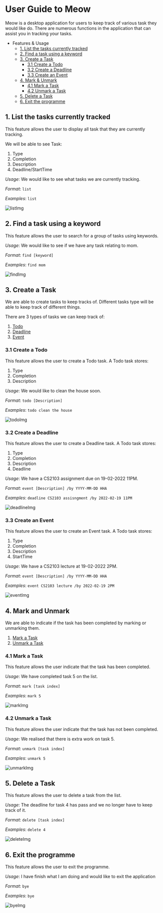 # User Guide to Meow

Meow is a desktop application for users to keep track of various task they would like do. 
There are numerous functions in the application that can assist you in tracking your tasks.

* Features & Usage
   * [1. List the tasks currently tracked](#1-list-the-tasks-currently-tracked)
   * [2. Find a task using a keyword](#2-find-a-task-using-a-keyword)
   * [3. Create a Task](#3-create-a-task)
      * [3.1 Create a Todo](#31-create-a-todo)
      * [3.2 Create a Deadline](#32-create-a-deadline)
      * [3.3 Create an Event](#33-create-an-event)
   * [4. Mark & Unmark](#4-mark-and-unmark)
      * [4.1 Mark a Task](#41-mark-a-task)
      * [4.2 Unmark a Task](#42-unmark-a-task)
   * [5. Delete a Task](#5-delete-a-task)
   * [6. Exit the programme](#6-exit-the-programme)

## **1. List the tasks currently tracked**

This feature allows the user to display all task that they are currently tracking.

We will be able to see Task:
   1. Type
   2. Completion
   3. Description
   4. Deadline/StartTime

*Usage*: We would like to see what tasks we are currently tracking.

*Format*: `list`

*Examples*: `list`

![listImg](./docs/list.png)
 
## **2. Find a task using a keyword**

This feature allows the user to search for a group of tasks using keywords.

*Usage*: We would like to see if we have any task relating to mom.

*Format*: `find [keyword]`

*Examples*: `find mom`

![findImg](./docs/find.png)
 
## **3. Create a Task**

We are able to create tasks to keep tracks of.
Different tasks type will be able to keep track of different things.

There are 3 types of tasks we can keep track of:
   1. [Todo](#31-create-a-todo)
   2. [Deadline](#32-create-a-deadline)
   3. [Event](#33-create-an-event)

### **3.1 Create a Todo**

This feature allows the user to create a Todo task.
A Todo task stores:
   1. Type
   2. Completion
   3. Description

*Usage*: We would like to clean the house soon.

*Format*: `todo [Description]`

*Examples*: `todo clean the house`

![todoImg](./docs/todo.png)

### **3.2 Create a Deadline**

This feature allows the user to create a Deadline task.
A Todo task stores:
   1. Type
   2. Completion
   3. Description
   4. Deadline

*Usage*: We have a CS2103 assignment due on 19-02-2022 11PM.

*Format*: `event [Description] /by YYYY-MM-DD HHA`

*Examples*: `deadline CS2103 assisngment /by 2022-02-19 11PM`

![deadlineImg](./docs/deadline.png)

### **3.3 Create an Event**

This feature allows the user to create an Event task.
A Todo task stores:
   1. Type
   2. Completion
   3. Description
   4. StartTime

*Usage*: We have a CS2103 lecture at 19-02-2022 2PM.

*Format*: `event [Description] /by YYYY-MM-DD HHA`

*Examples*: `event CS2103 lecture /by 2022-02-19 2PM`

![eventImg](./docs/event.png)

## **4. Mark and Unmark**

We are able to indicate if the task has been completed by marking or unmarking them.
   1. [Mark a Task](#41-mark-a-task)
   2. [Unmark a Task](#42-unmark-a-task)

### **4.1 Mark a Task**

This feature allows the user indicate that the task has been completed.

*Usage*: We have completed task 5 on the list.

*Format*: `mark [task index]`

*Examples*: `mark 5`

![markImg](./docs/mark.png)

### **4.2 Unmark a Task**

This feature allows the user indicate that the task has not been completed.

*Usage*: We realised that there is extra work on task 5.

*Format*: `unmark [task index]`

*Examples*: `unmark 5`

![unmarkImg](./docs/unmark.png)
   
## **5. Delete a Task**

This feature allows the user to delete a task from the list.

*Usage*: The deadline for task 4 has pass and we no longer have to keep track of it.

*Format*: `delete [task index]`

*Examples*: `delete 4`

![deleteImg](./docs/delete.png)

## **6. Exit the programme**

This feature allows the user to exit the programme.

*Usage*: I have finish what I am doing and would like to exit the application

*Format*: `bye`

*Examples*: `bye`

![byeImg](./docs/bye.png)
